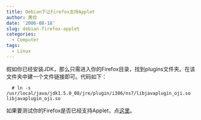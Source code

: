 ```yaml
---
title: Debian下让Firefox支持Applet
author: 黄俭
date: '2006-08-18'
slug: debian-firefox-applet
categories:
  - Computer
tags:
  - Linux
---
```


假如你已经安装JDK，那么只需进入你的Firefox目录，找到plugins文件夹。在该文件夹中建一个文件链接即可。代码如下：

 ```shell
   # ln -s /usr/local/java/jdk1.5.0_08/jre/plugin/i386/ns7/libjavaplugin_oji.so libjavaplugin_oji.so
 ```
如果要测试你的Firefox是否已经支持Applet，点[这里](http://java.sun.com/features/1998/05/birthday.html)。